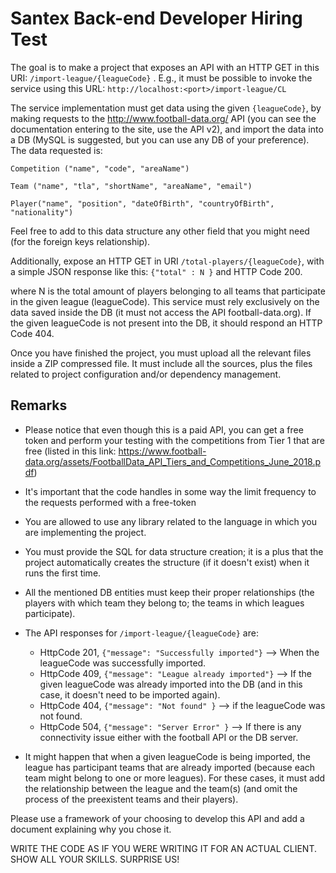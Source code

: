 # Santex Back-end Developer Hiring Test
 
The goal is to make a project that exposes an API with an HTTP GET in this URI: `/import-league/{leagueCode}` . E.g., it must be possible to invoke the service using this URL:
`http://localhost:<port>/import-league/CL`

The service implementation must get data using the given `{leagueCode}`, by making requests to the http://www.football-data.org/ API (you can see the documentation entering to the site, use the API v2),  and import the data into a DB (MySQL is suggested, but you can use any DB of your preference). The data requested is:

```
Competition ("name", "code", "areaName")

Team ("name", "tla", "shortName", "areaName", "email")

Player("name", "position", "dateOfBirth", "countryOfBirth", "nationality")
```

Feel free to add to this data structure any other field that you might need (for the foreign keys relationship). 

Additionally, expose an HTTP GET in URI `/total-players/{leagueCode}`, with a simple JSON response like this:
`{"total" : N }` and HTTP Code 200.

where N is the total amount of players belonging to all teams that participate in the given league (leagueCode). This service must rely exclusively on the data saved inside the DB (it must not access the API football-data.org). If the given leagueCode is not present into the DB, it should respond an HTTP Code 404.

Once you have finished the project, you must upload all the relevant files inside a ZIP compressed file. It must include all the sources, plus the files related to project configuration and/or dependency management. 

## Remarks
 

* Please notice that even though this is a paid API, you can get a free token and perform your testing with the competitions from Tier 1 that are free (listed in this link: https://www.football-data.org/assets/FootballData_API_Tiers_and_Competitions_June_2018.pdf)
* It's important that the code handles in some way the limit frequency to the requests performed with a free-token
* You are allowed to use any library related to the language in which you are implementing the project.
* You must provide the SQL for data structure creation; it is a plus that the project automatically creates the structure (if it doesn't exist) when it runs the first time.
* All the mentioned DB entities must keep their proper relationships (the players with which team they belong to; the teams in which leagues participate).
* The API responses for `/import-league/{leagueCode}` are:
  * HttpCode 201, `{"message": "Successfully imported"}` --> When the leagueCode was successfully imported.
  * HttpCode 409, `{"message": "League already imported"}` --> If the given leagueCode was already imported into the DB (and in this case, it doesn't need to be imported again).
  * HttpCode 404, `{"message": "Not found" }` --> if the leagueCode was not found.
  * HttpCode 504, `{"message": "Server Error" }` --> If there is any connectivity issue either with the football API or the DB server.
 
* It might happen that when a given leagueCode is being imported, the league has participant teams that are already imported (because each team might belong to one or more leagues). For these cases, it must add the relationship between the league and the team(s) (and omit the process of the preexistent teams and their players).

Please use a framework of your choosing to develop this API and add a document explaining why you chose it.

WRITE THE CODE AS IF YOU WERE WRITING IT FOR AN ACTUAL CLIENT. SHOW ALL YOUR SKILLS. SURPRISE US!
